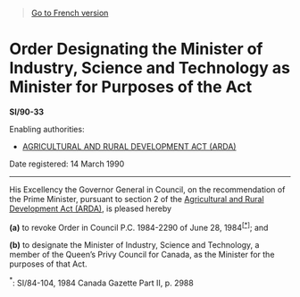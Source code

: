 > [Go to French version](/fr/Règlements/Textes%20réglementaires/90/33.md)

# Order Designating the Minister of Industry, Science and Technology as Minister for Purposes of the Act

**SI/90-33**

Enabling authorities: 
- [AGRICULTURAL AND RURAL DEVELOPMENT ACT (ARDA)](/en/Acts/Revised%20Statutes%20of%20Canada/A/A-3.md)

Date registered: 14 March 1990

----------

His Excellency the Governor General in Council, on the recommendation of the Prime Minister, pursuant to section 2 of the [Agricultural and Rural Development Act (ARDA)](/en/Acts/Revised%20Statutes%20of%20Canada/A/A-3.md), is pleased hereby

**(a)** to revoke Order in Council P.C. 1984-2290 of June 28, 1984<sup><a href='#footnote1_e'>[*]</a></sup>; and

**(b)** to designate the Minister of Industry, Science and Technology, a member of the Queen’s Privy Council for Canada, as the Minister for the purposes of that Act.

<a name='footnote1_e'><sup>*</sup></a>: SI/84-104, 1984 Canada Gazette Part II, p. 2988<br />


